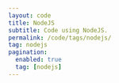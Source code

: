 ```yaml
---
layout: code
title: NodeJS
subtitle: Code using NodeJS.
permalink: /code/tags/nodejs/
tag: nodejs
pagination:
  enabled: true
  tag: [nodejs]
---
```

